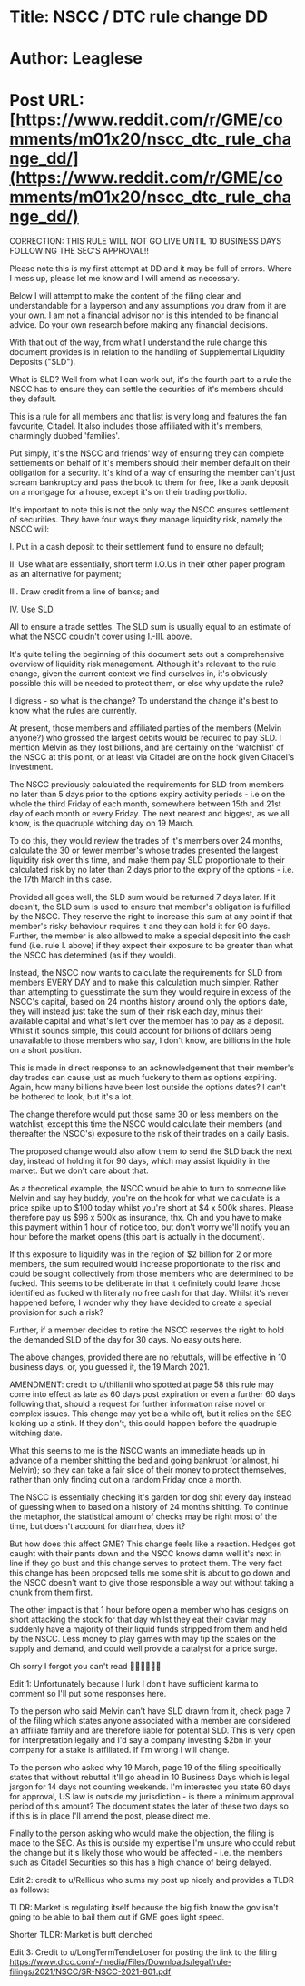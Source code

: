 # Title: NSCC / DTC rule change DD
# Author: Leaglese
# Post URL: [https://www.reddit.com/r/GME/comments/m01x20/nscc_dtc_rule_change_dd/](https://www.reddit.com/r/GME/comments/m01x20/nscc_dtc_rule_change_dd/)


CORRECTION: THIS RULE WILL NOT GO LIVE UNTIL 10 BUSINESS DAYS FOLLOWING THE SEC'S APPROVAL!!

Please note this is my first attempt at DD and it may be full of errors. Where I mess up, please let me know and I will amend as necessary.

Below I will attempt to make the content of the filing clear and understandable for a layperson and any assumptions you draw from it are your own. I am not a financial advisor nor is this intended to be financial advice. Do your own research before making any financial decisions.

With that out of the way, from what I understand the rule change this document provides is in relation to the handling of Supplemental Liquidity Deposits ("SLD").

What is SLD? Well from what I can work out, it's the fourth part to a rule the NSCC has to ensure they can settle the securities of it's members should they default. 

This is a rule for all members and that list is very long and features the fan favourite, Citadel. It also includes those affiliated with it's members, charmingly dubbed 'families'. 

Put simply, it's the NSCC and friends' way of ensuring they can complete settlements on behalf of it's members should their member default on their obligation for a security. It's kind of a way of ensuring the member can't just scream bankruptcy and pass the book to them for free, like a bank deposit on a mortgage for a house, except it's on their trading portfolio.

It's important to note this is not the only way the NSCC ensures settlement of securities. They have four ways they manage liquidity risk, namely the NSCC will:

I. Put in a cash deposit to their settlement fund to ensure no default;

II. Use what are essentially, short term I.O.Us in their other paper program as an alternative for payment;

III. Draw credit from a line of banks; and

IV. Use SLD. 

All to ensure a trade settles. The SLD sum is usually equal to an estimate of what the NSCC couldn't cover using I.-III. above.

It's quite telling the beginning of this document sets out a comprehensive overview of liquidity risk management. Although it's relevant to the rule change, given the current context we find ourselves in, it's obviously possible this will be needed to protect them, or else why update the rule?

I digress - so what is the change? To understand the change it's best to know what the rules are currently. 

At present, those members and affiliated parties of the members (Melvin anyone?) who grossed the largest debits would be required to pay SLD. I mention Melvin as they lost billions, and are certainly on the 'watchlist' of the NSCC at this point, or at least via Citadel are on the hook given Citadel's investment.

The NSCC previously calculated the requirements for SLD from members no later than 5 days prior to the options expiry activity periods - i.e on the whole the third Friday of each month, somewhere between 15th and 21st day of each month or every Friday. The next nearest and biggest, as we all know, is the quadruple witching day on 19 March.

To do this, they would review the trades of it's members over 24 months, calculate the 30 or fewer member's whose trades presented the largest liquidity risk over this time, and make them pay SLD proportionate to their calculated risk by no later than 2 days prior to the expiry of the options - i.e. the 17th March in this case. 

Provided all goes well, the SLD sum would be returned 7 days later. If it doesn't, the SLD sum is used to ensure that member's obligation is fulfilled by the NSCC. They reserve the right to increase this sum at any point if that member's risky behaviour requires it and they can hold it for 90 days. Further, the member is also allowed to make a special deposit into the cash fund (i.e. rule I. above) if they expect their exposure to be greater than what the NSCC has determined (as if they would).

Instead, the NSCC now wants to calculate the requirements for SLD from members EVERY DAY and to make this calculation much simpler. Rather than attempting to guesstimate the sum they would require in excess of the NSCC's capital, based on 24 months history around only the options date, they will instead just take the sum of their risk each day, minus their available capital and what's left over the member has to pay as a deposit. Whilst it sounds simple, this could account for billions of dollars being unavailable to those members who say, I don't know, are billions in the hole on a short position.

This is made in direct response to an acknowledgement that their member's day trades can cause just as much fuckery to them as options expiring. Again, how many billions have been lost outside the options dates? I can't be bothered to look, but it's a lot.

The change therefore would put those same 30 or less members on the watchlist, except this time the NSCC would calculate their members (and thereafter the NSCC's) exposure to the risk of their trades on a daily basis.

The proposed change would also allow them to send the SLD back the next day, instead of holding it for 90 days, which may assist liquidity in the market. But we don't care about that.

As a theoretical example, the NSCC would be able to turn to someone like Melvin and say hey buddy, you're on the hook for what we calculate is a price spike up to $100 today whilst you're short at $4 x 500k shares. Please therefore pay us $96 x 500k as insurance, thx. Oh and you have to make this payment within 1 hour of notice too, but don't worry we'll notify you an hour before the market opens (this part is actually in the document).

If this exposure to liquidity was in the region of $2 billion for 2 or more members, the sum required would increase proportionate to the risk and could be sought collectively from those members who are determined to be fucked. This seems to be deliberate in that it definitely could leave those identified as fucked with literally no free cash for that day. Whilst it's never happened before, I wonder why they have decided to create a special provision for such a risk?

Further, if a member decides to retire the NSCC reserves the right to hold the demanded SLD of the day for 30 days. No easy outs here.

The above changes, provided there are no rebuttals, will be effective in 10 business days, or, you guessed it, the 19 March 2021.

AMENDMENT: credit to u/thilianii who spotted at page 58 this rule may come into effect as late as 60 days post expiration or even a further 60 days following that, should a request for further information raise novel or complex issues. This change may yet be a while off, but it relies on the SEC kicking up a stink. If they don't, this could happen before the quadruple witching date.

What this seems to me is the NSCC wants an immediate heads up in advance of a member shitting the bed and going bankrupt (or almost, hi Melvin); so they can take a fair slice of their money to protect themselves, rather than only finding out on a random Friday once a month.

The NSCC is essentially checking it's garden for dog shit every day instead of guessing when to based on a history of 24 months shitting. To continue the metaphor, the statistical amount of checks may be right most of the time, but doesn't account for diarrhea, does it?

But how does this affect GME? This change feels like a reaction. Hedges got caught with their pants down and the NSCC knows damn well it's next in line if they go bust and this change serves to protect them. The very fact this change has been proposed tells me some shit is about to go down and the NSCC doesn't want to give those responsible a way out without taking a chunk from them first.

The other impact is that 1 hour before open a member who has designs on short attacking the stock for that day whilst they eat their caviar may suddenly have a majority of their liquid funds stripped from them and held by the NSCC. Less money to play games with may tip the scales on the supply and demand, and could well provide a catalyst for a price surge.

Oh sorry I forgot you can't read 🚀🚀🚀🚀🚀🚀



Edit 1: Unfortunately because I lurk I don't have sufficient karma to comment so I'll put some responses here.

To the person who said Melvin can't have SLD drawn from it, check page 7 of the filing which states anyone associated with a member are considered an affiliate family and are therefore liable for potential SLD. This is very open for interpretation legally and I'd say a company investing $2bn in your company for a stake is affiliated. If I'm wrong I will change.

To the person who asked why 19 March, page 19 of the filing specifically states that without rebuttal it'll go ahead  in 10 Business Days which is legal jargon for 14 days not counting weekends. I'm interested you state 60 days for approval, US law is outside my jurisdiction - is there a minimum approval period of this amount? The document states the later of these two days so if this is in place I'll amend the post, please direct me.

Finally to the person asking who would make the objection, the filing is made to the SEC. As this is outside my expertise I'm unsure who could rebut the change but it's likely those who would be affected - i.e. the members such as Citadel Securities so this has a high chance of being delayed.

Edit 2: credit to u/Rellicus who sums my post up nicely and provides a TLDR as follows: 

 TLDR: Market is regulating itself because the big fish know the gov isn't going to be able to bail them out if GME goes light speed.

Shorter TLDR: Market is butt clenched

Edit 3: Credit to u/LongTermTendieLoser for posting the link to the filing https://www.dtcc.com/-/media/Files/Downloads/legal/rule-filings/2021/NSCC/SR-NSCC-2021-801.pdf